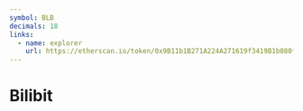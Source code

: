 ```yaml
---
symbol: BLB
decimals: 18
links:
  - name: explorer
    url: https://etherscan.io/token/0x9B11b1B271A224A271619f3419B1b080fdeC5B4A
---
```


# Bilibit
